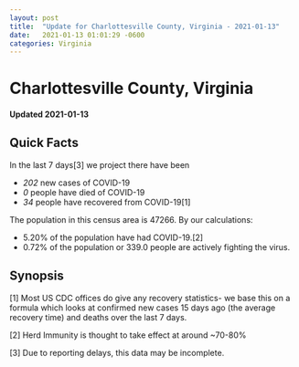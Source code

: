 ```yaml
---
layout: post
title:  "Update for Charlottesville County, Virginia - 2021-01-13"
date:   2021-01-13 01:01:29 -0600
categories: Virginia
---
```


# Charlottesville County, Virginia
#### Updated 2021-01-13

## Quick Facts

In the last 7 days[3] we project there have been
- *202* new cases of COVID-19
- *0* people have died of COVID-19
- *34* people have recovered from COVID-19[1]

The population in this census area is 47266. By our calculations:
- 5.20% of the population have had COVID-19.[2]
- 0.72% of the population or 339.0 people are actively fighting the virus.

## Synopsis




[1] Most US CDC offices do give any recovery statistics- we base this on a formula which looks at confirmed new cases
15 days ago (the average recovery time) and deaths over the last 7 days.

[2] Herd Immunity is thought to take effect at around ~70-80%

[3] Due to reporting delays, this data may be incomplete.
 
    
